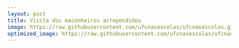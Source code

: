 ```yaml
---
layout: post
title: Visita dos maconheiros arrependidos
image: https://raw.githubusercontent.com/ufcnasescolas/ufcnasescolas.github.io/master/base/106/__capa.jpg
optimized_image: https://raw.githubusercontent.com/ufcnasescolas/ufcnasescolas.github.io/master/thumb/106.jpg
---
```

